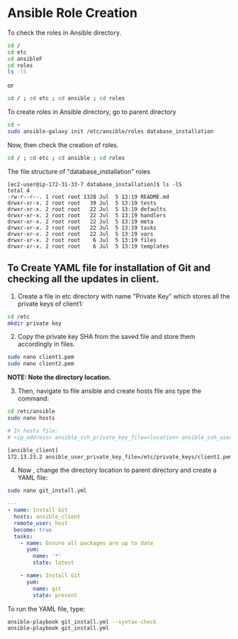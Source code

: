 # Ansible Role Creation

To check the roles in Ansible directory.

```bash
cd /
cd etc
cd ansibleF
cd roles
ls -lS
```

or

```bash
cd / ; cd etc ; cd ansible ; cd roles
```

To create roles in Ansible directory, go to parent directory

```bash
cd ~
sudo ansible-galaxy init /etc/ansible/roles database_installation
```

Now, then check the creation of roles.

```bash
cd / ; cd etc ; cd ansible ; cd roles
```

The file structure of "database_installation" roles

```text
[ec2-user@ip-172-31-33-7 database_installation]$ ls -lS
total 4
-rw-r--r--. 1 root root 1328 Jul  5 13:19 README.md
drwxr-xr-x. 2 root root   39 Jul  5 13:19 tests
drwxr-xr-x. 2 root root   22 Jul  5 13:19 defaults
drwxr-xr-x. 2 root root   22 Jul  5 13:19 handlers
drwxr-xr-x. 2 root root   22 Jul  5 13:19 meta
drwxr-xr-x. 2 root root   22 Jul  5 13:19 tasks
drwxr-xr-x. 2 root root   22 Jul  5 13:19 vars
drwxr-xr-x. 2 root root    6 Jul  5 13:19 files
drwxr-xr-x. 2 root root    6 Jul  5 13:19 templates
```

## To Create YAML file for installation of Git and checking all the updates in client.

1. Create a file in etc directory with name "Private Key" which stores all the private keys of client1:

```bash
cd /etc
mkdir private key
```

2. Copy the private key SHA from the saved file and store them accordingly in files.

```bash
sudo nano client1.pem
sudo nano client2.pem
```

**NOTE: Note the directory location.**

3. Then, navigate to file ansible and create hosts file ans type the command:

```bash
cd /etc/ansible
sudo nano hosts
```

```bash
# In hosts file:
# <ip_address> ansible_ssh_private_key_file=<location> ansible_ssh_user=ec2-user

[ansible_client]
172.13.23.2 ansible_user_private_key_file=/etc/private_keys/client1.pem ansible_ssh_user=ec2-user
```

4. Now , change the directory location to parent directory and create a YAML file:

```bash
sudo nano git_install.yml
```

```yaml
---
- name: Install Git
  hosts: ansible_client
  remote_user: host
  become: true
  tasks:
    - name: Ensure all packages are up to date
      yum:
        name: '*'
        state: latest

    - name: Install Git
      yum:
        name: git
        state: present

```

To run the YAML file, type: 

```bash
ansible-playbook git_install.yml --syntax-check
ansible-playbook git_install.yml
```